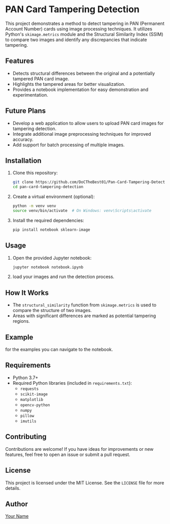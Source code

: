# PAN Card Tampering Detection

This project demonstrates a method to detect tampering in PAN (Permanent Account Number) cards using image processing techniques. It utilizes Python's `skimage.metrics` module and the Structural Similarity Index (SSIM) to compare two images and identify any discrepancies that indicate tampering.

## Features
- Detects structural differences between the original and a potentially tampered PAN card image.
- Highlights the tampered areas for better visualization.
- Provides a notebook implementation for easy demonstration and experimentation.

## Future Plans
- Develop a web application to allow users to upload PAN card images for tampering detection.
- Integrate additional image preprocessing techniques for improved accuracy.
- Add support for batch processing of multiple images.

## Installation
1. Clone this repository:
   ```bash
   git clone https://github.com/DoCTheBest01/Pan-Card-Tampering-Detection.git
   cd pan-card-tampering-detection
   ```
2. Create a virtual environment (optional):
   ```bash
   python -m venv venv
   source venv/bin/activate  # On Windows: venv\Scripts\activate
   ```
3. Install the required dependencies:
   ```bash
   pip install notebook sklearn-image
   ```

## Usage
1. Open the provided Jupyter notebook:
   ```bash
   jupyter notebook notebook.ipynb
   ```
2. load your images and run the detection process.

## How It Works
- The `structural_similarity` function from `skimage.metrics` is used to compare the structure of two images.
- Areas with significant differences are marked as potential tampering regions.

## Example
for the examples you can navigate to the notebook.

## Requirements
- Python 3.7+
- Required Python libraries (included in `requirements.txt`):
  - `requests`
  - `scikit-image`
  - `matplotlib`
  - `opencv-python`
  - `numpy`
  - `pillow`
  - `imutils`

## Contributing
Contributions are welcome! If you have ideas for improvements or new features, feel free to open an issue or submit a pull request.

## License
This project is licensed under the MIT License. See the `LICENSE` file for more details.

## Author
[Your Name](https://github.com/your-username)
